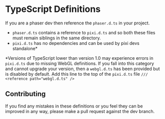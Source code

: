 # TypeScript Definitions #

If you are a phaser dev then reference the `phaser.d.ts` in your project. 

- `phaser.d.ts` contains a reference to `pixi.d.ts` and so both these files must remain siblings in the same directory.
- `pixi.d.ts` has no dependencies and can be used by pixi devs standalone*

*Versions of TypeScript lower than version 1.0 may experience errors in `pixi.d.ts` due to missing WebGL definitions. If you fall into this category and cannot upgrade your version, then a `webgl.d.ts` has been provided but is disabled by default. Add this line to the top of the `pixi.d.ts` file `/// <reference path="webgl.d.ts" />`

## Contributing ##

If you find any mistakes in these definitions or you feel they can be improved in any way, please make a pull request against the dev branch. 